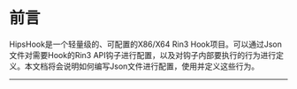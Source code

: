 # 前言

HipsHook是一个轻量级的、可配置的X86/X64 Rin3 Hook项目。可以通过Json文件对需要Hook的Rin3 API钩子进行配置，以及对钩子内部要执行的行为进行定义。本文档将会说明如何编写Json文件进行配置，使用并定义这些行为。



------




